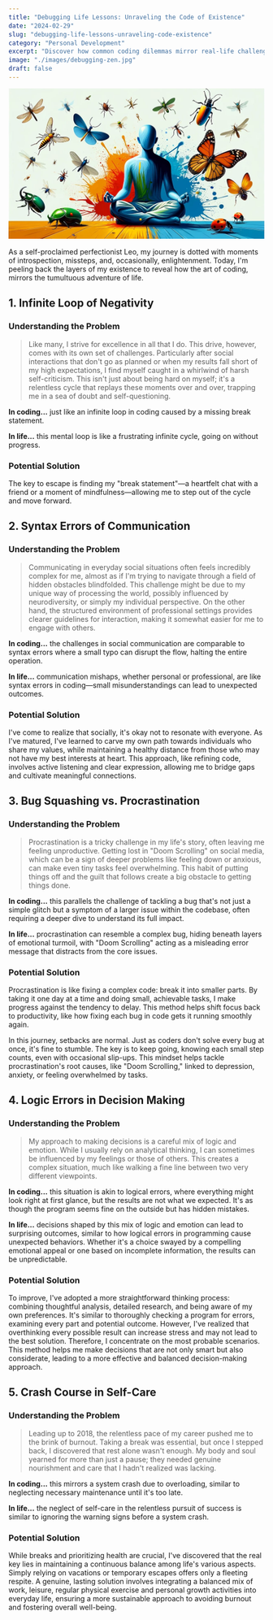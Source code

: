 ```yaml
---
title: "Debugging Life Lessons: Unraveling the Code of Existence"
date: "2024-02-29"
slug: "debugging-life-lessons-unraveling-code-existence"
category: "Personal Development"
excerpt: "Discover how common coding dilemmas mirror real-life challenges and explore practical solutions to navigate the complexities of both worlds."
image: "./images/debugging-zen.jpg"
draft: false
---
```


![Debugging Zen](./images/debugging-zen.jpg)
<br />

<div class="prose prose-lg max-w-none">

As a self-proclaimed perfectionist Leo, my journey is dotted with moments of introspection, missteps, and, occasionally, enlightenment. Today, I'm peeling back the layers of my existence to reveal how the art of coding, mirrors the tumultuous adventure of life.

## 1. Infinite Loop of Negativity

### Understanding the Problem
> Like many, I strive for excellence in all that I do. This drive, however, comes with its own set of challenges. Particularly after social interactions that don't go as planned or when my results fall short of my high expectations, I find myself caught in a whirlwind of harsh self-criticism. This isn't just about being hard on myself; it's a relentless cycle that replays these moments over and over, trapping me in a sea of doubt and self-questioning.

**In coding...** just like an infinite loop in coding caused by a missing break statement.

**In life...** this mental loop is like a frustrating infinite cycle, going on without progress.

### Potential Solution

The key to escape is finding my "break statement"—a heartfelt chat with a friend or a moment of mindfulness—allowing me to step out of the cycle and move forward.

## 2. Syntax Errors of Communication

### Understanding the Problem
> Communicating in everyday social situations often feels incredibly complex for me, almost as if I'm trying to navigate through a field of hidden obstacles blindfolded. This challenge might be due to my unique way of processing the world, possibly influenced by neurodiversity, or simply my individual perspective. On the other hand, the structured environment of professional settings provides clearer guidelines for interaction, making it somewhat easier for me to engage with others.

**In coding...** the challenges in social communication are comparable to syntax errors where a small typo can disrupt the flow, halting the entire operation.

**In life...** communication mishaps, whether personal or professional, are like syntax errors in coding—small misunderstandings can lead to unexpected outcomes.

### Potential Solution

I've come to realize that socially, it's okay not to resonate with everyone. As I've matured, I've learned to carve my own path towards individuals who share my values, while maintaining a healthy distance from those who may not have my best interests at heart. This approach, like refining code, involves active listening and clear expression, allowing me to bridge gaps and cultivate meaningful connections.

## 3. Bug Squashing vs. Procrastination

### Understanding the Problem
> Procrastination is a tricky challenge in my life's story, often leaving me feeling unproductive. Getting lost in "Doom Scrolling" on social media, which can be a sign of deeper problems like feeling down or anxious, can make even tiny tasks feel overwhelming. This habit of putting things off and the guilt that follows create a big obstacle to getting things done.

**In coding...** this parallels the challenge of tackling a bug that's not just a simple glitch but a symptom of a larger issue within the codebase, often requiring a deeper dive to understand its full impact.

**In life...** procrastination can resemble a complex bug, hiding beneath layers of emotional turmoil, with "Doom Scrolling" acting as a misleading error message that distracts from the core issues.

### Potential Solution

Procrastination is like fixing a complex code: break it into smaller parts. By taking it one day at a time and doing small, achievable tasks, I make progress against the tendency to delay. This method helps shift focus back to productivity, like how fixing each bug in code gets it running smoothly again.

In this journey, setbacks are normal. Just as coders don't solve every bug at once, it's fine to stumble. The key is to keep going, knowing each small step counts, even with occasional slip-ups. This mindset helps tackle procrastination's root causes, like "Doom Scrolling," linked to depression, anxiety, or feeling overwhelmed by tasks.

## 4. Logic Errors in Decision Making

### Understanding the Problem
> My approach to making decisions is a careful mix of logic and emotion. While I usually rely on analytical thinking, I can sometimes be influenced by my feelings or those of others. This creates a complex situation, much like walking a fine line between two very different viewpoints.

**In coding...** this situation is akin to logical errors, where everything might look right at first glance, but the results are not what we expected. It's as though the program seems fine on the outside but has hidden mistakes.

**In life...** decisions shaped by this mix of logic and emotion can lead to surprising outcomes, similar to how logical errors in programming cause unexpected behaviors. Whether it's a choice swayed by a compelling emotional appeal or one based on incomplete information, the results can be unpredictable.

### Potential Solution

To improve, I've adopted a more straightforward thinking process: combining thoughtful analysis, detailed research, and being aware of my own preferences. It's similar to thoroughly checking a program for errors, examining every part and potential outcome. However, I've realized that overthinking every possible result can increase stress and may not lead to the best solution. Therefore, I concentrate on the most probable scenarios. This method helps me make decisions that are not only smart but also considerate, leading to a more effective and balanced decision-making approach.

## 5. Crash Course in Self-Care

### Understanding the Problem
> Leading up to 2018, the relentless pace of my career pushed me to the brink of burnout. Taking a break was essential, but once I stepped back, I discovered that rest alone wasn't enough. My body and soul yearned for more than just a pause; they needed genuine nourishment and care that I hadn't realized was lacking.

**In coding...** this mirrors a system crash due to overloading, similar to neglecting necessary maintenance until it's too late.

**In life...** the neglect of self-care in the relentless pursuit of success is similar to ignoring the warning signs before a system crash.

### Potential Solution

While breaks and prioritizing health are crucial, I've discovered that the real key lies in maintaining a continuous balance among life's various aspects. Simply relying on vacations or temporary escapes offers only a fleeting respite. A genuine, lasting solution involves integrating a balanced mix of work, leisure, regular physical exercise and personal growth activities into everyday life, ensuring a more sustainable approach to avoiding burnout and fostering overall well-being.

</div>